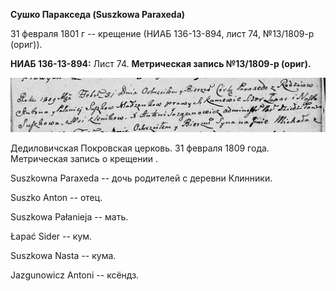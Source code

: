 **Сушко Паракседа (Suszkowa Paraxeda)**

31 февраля 1801 г -- крещение (НИАБ 136-13-894, лист 74, №13/1809-р
(ориг)).

**НИАБ 136-13-894:** Лист 74. **Метрическая запись №13/1809-р (ориг).**

![](./media/b694363ee7e6ec749a4a9b9382b54335fbc3f222.png)

Дедиловичская Покровская церковь. 31 февраля 1809 года. Метрическая
запись о крещении .

Suszkowna Paraxeda -- дочь родителей с деревни Клинники.

Suszko Anton -- отец.

Suszkowa Pałanieja -- мать.

Łapać Sider -- кум.

Suszkowa Nasta -- кума.

Jazgunowicz Antoni -- ксёндз.
